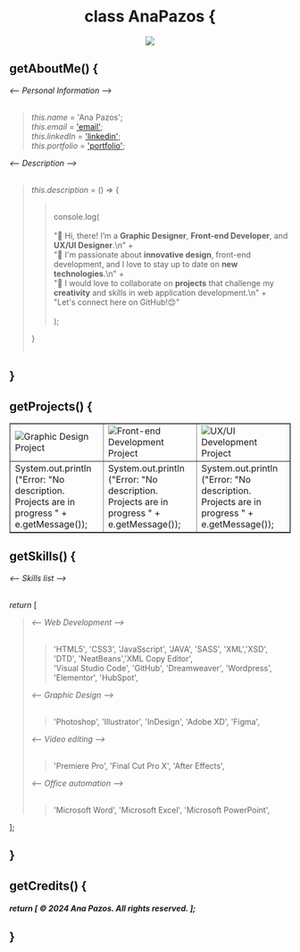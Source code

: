 <div align ="center">
  <h1 align="center">class AnaPazos {</h1>
  <img  src="https://github.com/anapg130/anapg130/assets/130589630/07c9ded8-97bc-4554-b37d-ac5ef439cce5">
</div>
 

## getAboutMe() {  <br>

<div color="#5b9b07";>
   <em> <-- Personal Information --> </em>
</div> <br>
    <blockquote>
        <em>this.name</em> = 'Ana Pazos';<br>
        <em>this.email</em> = <a href="anapazos.designer@gmail.com">'email'</a>;<br>
       <em>this.linkedIn</em> = <a href="https://www.linkedin.com/in/ana-pazos-design/">'linkedin'</a>;<br>
       <em>this.portfolio</em> = <a href="https://www.behance.net/anapazos">'portfolio'</a>;<br>
   </blockquote>
    
<div color="#5b9b07";>
   <em> <-- Description --> </em>
</div> <br>
      <blockquote>
          <em>this.description</em> = () => { <br>
            <blockquote>
              <br>  console.log(<br>
                   <br>"🌟 Hi, there! I’m a <b> Graphic Designer</b>,  <b>Front-end Developer</b>, and  <b> UX/UI Designer</b>.\n" + <br>
                    "🚀 I'm passionate about  <b>innovative design</b>, front-end development, and I love to stay up to date on  <b>new technologies</b>.\n" +<br>
                    "💼 I would love to collaborate on <b>projects</b> that challenge my <b>creativity</b> and skills in web application development.\n" +<br>
                    "Let's connect here on GitHub!😊"<br>
             <br>      );<br>
              </blockquote>
           }<br>
          <br> 
      </blockquote>
    <h2>}</h2> 
     
  ## getProjects() {  <br>

  <table border="1" >
    <tr>
      <td><img src="https://github.com/anapg130/anapg130/assets/130589630/fa22bfd0-12c8-4eb4-bdd4-f7367529fdea" alt="Graphic Design Project"></td>
      <td><img src="https://github.com/anapg130/anapg130/assets/130589630/48c387e2-1923-4131-8356-82fbc2d01eb4" alt="Front-end Development Project"></td>
      <td><img src="https://github.com/anapg130/anapg130/assets/130589630/2ed79ee0-18f1-40f4-aa8f-ff2fbe8632e9" alt="UX/UI Development Project"></td>
    </tr>
    <tr>
      <td> 
        System.out.println ("Error: "No description. Projects are in progress " + e.getMessage());
      </td>   
      <td>
         System.out.println ("Error: "No description. Projects are in progress " + e.getMessage()); 
      </td>
      <td>
        System.out.println ("Error: "No description. Projects are in progress " + e.getMessage());
      </td>
    </tr>
</table>

## getSkills() {  <br>

<div color="#5b9b07">
   <em> <-- Skills list --> </em>
</div> <br>

<em>return</em>  [<br>
  <blockquote>
<div color="#5b9b07";>
   <em> <-- Web Development --> </em>
</div> <br>
     <blockquote>
       'HTML5',  'CSS3',  'JavaSscript', 'JAVA', 'SASS', 'XML','XSD', 'DTD', 'NeatBeans','XML Copy Editor', <br>
       'Visual Studio Code', 'GitHub', 'Dreamweaver', 'Wordpress', 'Elementor', 'HubSpot',
     </blockquote> 
  <div color="#5b9b07";>
   <em> <-- Graphic Design --> </em>
</div> <br>
     <blockquote>
     'Photoshop', 'Illustrator', 'InDesign', 'Adobe XD', 'Figma', 
     </blockquote>
     <div color="#5b9b07";>
   <em><-- Video editing --> </em>
  </div><br>
      <blockquote>
      'Premiere Pro', 'Final Cut Pro X', 'After Effects', 
      </blockquote>
       <div color="#5b9b07";>
   <em><-- Office automation --> </em>
  </div><br>
   <blockquote>  
   'Microsoft Word', 'Microsoft Excel',  'Microsoft PowerPoint',<br>

   </blockquote>
    </blockquote>  
]; <br>
<h2>}</h2>

## getCredits() {  <br>
<h5><em> return </em> [ &copy; 2024 Ana Pazos. All rights reserved. ];</h5> 
<h2>}</h2><br>
